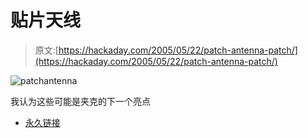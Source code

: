 # 贴片天线

> 原文:[https://hackaday.com/2005/05/22/patch-antenna-patch/](https://hackaday.com/2005/05/22/patch-antenna-patch/)

![patchantenna](img/4bf79f43d282b58f94791b54cfaab797.png)

我认为这些可能是夹克的下一个亮点

*   [永久链接](http://www.ife.ee.ethz.ch/~klemm/UWB/publications/Klemm_EuMW2004.pdf)
